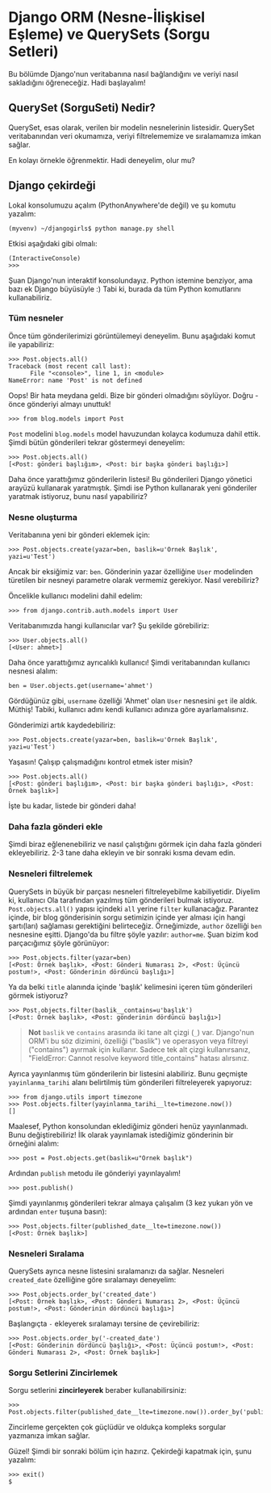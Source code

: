 # Django ORM (Nesne-İlişkisel Eşleme) ve QuerySets (Sorgu Setleri)

Bu bölümde Django'nun veritabanına nasıl bağlandığını ve veriyi nasıl sakladığını öğreneceğiz. Hadi başlayalım!

## QuerySet (SorguSeti) Nedir?

QuerySet, esas olarak, verilen bir modelin nesnelerinin listesidir. QuerySet veritabanından veri okumamıza, veriyi filtrelememize ve sıralamamıza imkan sağlar.

En kolayı örnekle öğrenmektir. Hadi deneyelim, olur mu?

## Django çekirdeği

Lokal konsolumuzu açalım (PythonAnywhere'de değil) ve şu komutu yazalım:

    (myvenv) ~/djangogirls$ python manage.py shell


Etkisi aşağıdaki gibi olmalı:

    (InteractiveConsole)
    >>>


Şuan Django'nun interaktif konsolundayız. Python istemine benziyor, ama bazı ek Django büyüsüyle :) Tabi ki, burada da tüm Python komutlarını kullanabiliriz.

### Tüm nesneler

Önce tüm gönderilerimizi görüntülemeyi deneyelim. Bunu aşağıdaki komut ile yapabiliriz:

    >>> Post.objects.all()
    Traceback (most recent call last):
          File "<console>", line 1, in <module>
    NameError: name 'Post' is not defined


Oops! Bir hata meydana geldi. Bize bir gönderi olmadığını söylüyor. Doğru - önce gönderiyi almayı unuttuk!

    >>> from blog.models import Post


`Post` modelini `blog.models` model havuzundan kolayca kodumuza dahil ettik. Şimdi bütün gönderileri tekrar göstermeyi deneyelim:

    >>> Post.objects.all()
    [<Post: gönderi başlığım>, <Post: bir başka gönderi başlığı>]


Daha önce yarattığımız gönderilerin listesi! Bu gönderileri Django yönetici arayüzü kullanarak yaratmıştık. Şimdi ise Python kullanarak yeni gönderiler yaratmak istiyoruz, bunu nasıl yapabiliriz?

### Nesne oluşturma

Veritabanına yeni bir gönderi eklemek için:

    >>> Post.objects.create(yazar=ben, baslik=u'Örnek Başlık', yazi=u'Test')


Ancak bir eksiğimiz var: `ben`. Gönderinin yazar özelliğine `User` modelinden türetilen bir nesneyi parametre olarak vermemiz gerekiyor. Nasıl verebiliriz?

Öncelikle kullanıcı modelini dahil edelim:

    >>> from django.contrib.auth.models import User


Veritabanımızda hangi kullanıcılar var? Şu şekilde görebiliriz:

    >>> User.objects.all()
    [<User: ahmet>]


Daha önce yarattığımız ayrıcalıklı kullanıcı! Şimdi veritabanından kullanıcı nesnesi alalım:

    ben = User.objects.get(username='ahmet')


Gördüğünüz gibi, `username` özelliği 'Ahmet' olan `User` nesnesini `get` ile aldık. Müthiş! Tabiki, kullanıcı adını kendi kullanıcı adınıza göre ayarlamalısınız.

Gönderimizi artık kaydedebiliriz:

    >>> Post.objects.create(yazar=ben, baslik=u'Örnek Başlık', yazi=u'Test')


Yaşasın! Çalışıp çalışmadığını kontrol etmek ister misin?

    >>> Post.objects.all()
    [<Post: gönderi başlığım>, <Post: bir başka gönderi başlığı>, <Post: Örnek başlık>]


İşte bu kadar, listede bir gönderi daha!

### Daha fazla gönderi ekle

Şimdi biraz eğlenenebiliriz ve nasıl çalıştığını görmek için daha fazla gönderi ekleyebiliriz. 2-3 tane daha ekleyin ve bir sonraki kısma devam edin.

### Nesneleri filtrelemek

QuerySets in büyük bir parçası nesneleri filtreleyebilme kabiliyetidir. Diyelim ki, kullanıcı Ola tarafından yazılmış tüm gönderileri bulmak istiyoruz. `Post.objects.all()` yapısı içindeki `all` yerine `filter` kullanacağız. Parantez içinde, bir blog gönderisinin sorgu setimizin içinde yer alması için hangi şartı(ları) sağlaması gerektiğini belirteceğiz. Örneğimizde, `author` özelliği `ben` nesnesine eşitti. Django'da bu filtre şöyle yazılır: `author=me`. Şuan bizim kod parçacığımız şöyle görünüyor:

    >>> Post.objects.filter(yazar=ben)
    [<Post: Örnek başlık>, <Post: Gönderi Numarası 2>, <Post: Üçüncü postum!>, <Post: Gönderinin dördüncü başlığı>]


Ya da belki `title` alanında içinde 'başlık' kelimesini içeren tüm gönderileri görmek istiyoruz?

    >>> Post.objects.filter(baslik__contains=u'başlık')
    [<Post: Örnek başlık>, <Post: gönderinin dördüncü başlığı>]


> **Not** `baslik` ve `contains` arasında iki tane alt çizgi (`_`) var. Django'nun ORM'i bu söz dizimini, özelliği ("baslik") ve operasyon veya filtreyi ("contains") ayırmak için kullanır. Sadece tek alt çizgi kullanırsanız, "FieldError: Cannot resolve keyword title_contains" hatası alırsınız.

Ayrıca yayınlanmış tüm gönderilerin bir listesini alabiliriz. Bunu geçmişte `yayinlanma_tarihi` alanı belirtilmiş tüm gönderileri filtreleyerek yapıyoruz:

    >>> from django.utils import timezone
    >>> Post.objects.filter(yayinlanma_tarihi__lte=timezone.now())
    []

Maalesef, Python konsolundan eklediğimiz gönderi henüz yayınlanmadı. Bunu değiştirebiliriz! İlk olarak yayınlamak istediğimiz gönderinin bir örneğini alalım:

    >>> post = Post.objects.get(baslik=u"Örnek başlık")


Ardından `publish` metodu ile gönderiyi yayınlayalım!

    >>> post.publish()


Şimdi yayınlanmış gönderileri tekrar almaya çalışalım (3 kez yukarı yön ve ardından `enter` tuşuna basın):

    >>> Post.objects.filter(published_date__lte=timezone.now())
    [<Post: Örnek başlık>]


### Nesneleri Sıralama

QuerySets ayrıca nesne listesini sıralamanızı da sağlar. Nesneleri `created_date` özelliğine göre sıralamayı deneyelim:

    >>> Post.objects.order_by('created_date')
    [<Post: Örnek başlık>, <Post: Gönderi Numarası 2>, <Post: Üçüncü postum!>, <Post: Gönderinin dördüncü başlığı>]


Başlangıçta `-` ekleyerek sıralamayı tersine de çevirebiliriz:

    >>> Post.objects.order_by('-created_date')
    [<Post: Gönderinin dördüncü başlığı>, <Post: Üçüncü postum!>, <Post: Gönderi Numarası 2>, <Post: Örnek başlık>]


### Sorgu Setlerini Zincirlemek

Sorgu setlerini **zincirleyerek** beraber kullanabilirsiniz:

    >>> Post.objects.filter(published_date__lte=timezone.now()).order_by('published_date')


Zincirleme gerçekten çok güçlüdür ve oldukça kompleks sorgular yazmanıza imkan sağlar.

Güzel! Şimdi bir sonraki bölüm için hazırız. Çekirdeği kapatmak için, şunu yazalım:

    >>> exit()
    $

